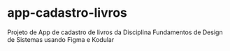 # app-cadastro-livros
Projeto de App de cadastro de livros da Disciplina Fundamentos de Design de Sistemas usando Figma e Kodular
